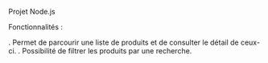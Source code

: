 Projet Node.js


Fonctionnalités : 

  . Permet de parcourir une liste de produits et de consulter le détail de ceux-ci.
  . Possibilité de filtrer les produits par une recherche.
